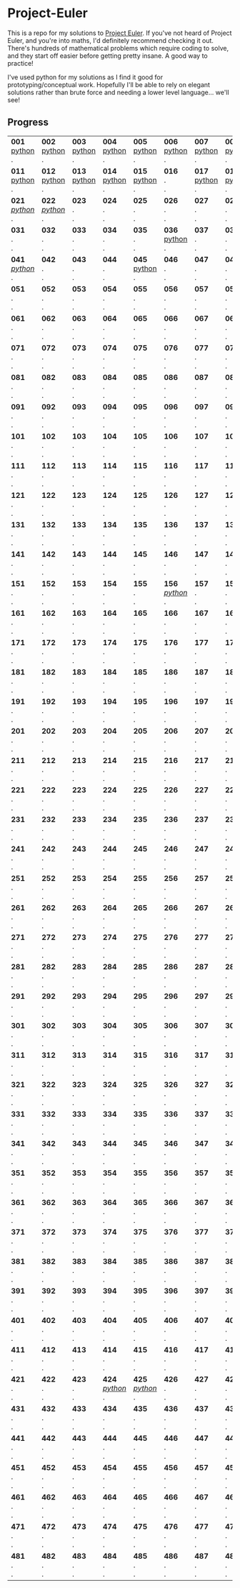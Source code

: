 # Project-Euler

This is a repo for my solutions to [Project Euler](https://projecteuler.net/). If you've not heard of Project Euler, and you're into maths, I'd definitely recommend checking it out. There's hundreds of mathematical problems which require coding to solve, and they start off easier before getting pretty insane. A good way to practice!

I've used python for my solutions as I find it good for prototyping/conceptual work. Hopefully I'll be able to rely on elegant solutions rather than brute force and needing a lower level language... we'll see!

## Progress

| | | | | | | | | | |
| --- | --- | --- | --- | --- | --- | --- | --- | --- | --- |
| **001** <br>[python](solutions/python/001.py)<br>. | **002** <br>[python](solutions/python/002.py)<br>. | **003** <br>[python](solutions/python/003.py)<br>. | **004** <br>[python](solutions/python/004.py)<br>. | **005** <br>[python](solutions/python/005.py)<br>. | **006** <br>[python](solutions/python/006.py)<br>. | **007** <br>[python](solutions/python/007.py)<br>. | **008** <br>[python](solutions/python/008.py)<br>. | **009** <br>[python](solutions/python/009.py)<br>. | **010** <br>[python](solutions/python/010.py)<br>. |
| **011** <br>[python](solutions/python/011.py)<br>. | **012** <br>[python](solutions/python/012.py)<br>. | **013** <br>[python](solutions/python/013.py)<br>. | **014** <br>[python](solutions/python/014.py)<br>. | **015** <br>[python](solutions/python/015.py)<br>. | **016** <br>.<br>. | **017** <br>[python](solutions/python/017.py)<br>. | **018** <br>[python](solutions/python/018.py)<br>. | **019** <br>[python](solutions/python/019.py)<br>. | **020** <br>[python](solutions/python/020.py)<br>. |
| **021** <br>[*python*](solutions/python/021.py)<br>. | **022** <br>[*python*](solutions/python/022.py)<br>. | **023** <br>.<br>. | **024** <br>.<br>. | **025** <br>.<br>. | **026** <br>.<br>. | **027** <br>.<br>. | **028** <br>.<br>. | **029** <br>.<br>. | **030** <br>.<br>. |
| **031** <br>.<br>. | **032** <br>.<br>. | **033** <br>.<br>. | **034** <br>.<br>. | **035** <br>.<br>. | **036** <br>[python](solutions/python/036.py)<br>. | **037** <br>.<br>. | **038** <br>.<br>. | **039** <br>[*python*](solutions/python/039.py)<br>[*go*](solutions/go/039.go) | **040** <br>.<br>. |
| **041** <br>[*python*](solutions/python/041.py)<br>. | **042** <br>.<br>. | **043** <br>.<br>. | **044** <br>.<br>. | **045** <br>[python](solutions/python/045.py)<br>. | **046** <br>.<br>. | **047** <br>.<br>. | **048** <br>.<br>. | **049** <br>.<br>. | **050** <br>.<br>. |
| **051** <br>.<br>. | **052** <br>.<br>. | **053** <br>.<br>. | **054** <br>.<br>. | **055** <br>.<br>. | **056** <br>.<br>. | **057** <br>.<br>. | **058** <br>.<br>. | **059** <br>.<br>. | **060** <br>[*python*](solutions/python/060.py)<br>. |
| **061** <br>.<br>. | **062** <br>.<br>. | **063** <br>.<br>. | **064** <br>.<br>. | **065** <br>.<br>. | **066** <br>.<br>. | **067** <br>.<br>. | **068** <br>.<br>. | **069** <br>.<br>. | **070** <br>.<br>. |
| **071** <br>.<br>. | **072** <br>.<br>. | **073** <br>.<br>. | **074** <br>.<br>. | **075** <br>.<br>. | **076** <br>.<br>. | **077** <br>.<br>. | **078** <br>.<br>. | **079** <br>.<br>. | **080** <br>.<br>. |
| **081** <br>.<br>. | **082** <br>.<br>. | **083** <br>.<br>. | **084** <br>.<br>. | **085** <br>.<br>. | **086** <br>.<br>. | **087** <br>.<br>. | **088** <br>.<br>. | **089** <br>.<br>. | **090** <br>.<br>. |
| **091** <br>.<br>. | **092** <br>.<br>. | **093** <br>.<br>. | **094** <br>.<br>. | **095** <br>.<br>. | **096** <br>.<br>. | **097** <br>.<br>. | **098** <br>.<br>. | **099** <br>.<br>. | **100** <br>.<br>. |
| **101** <br>.<br>. | **102** <br>.<br>. | **103** <br>.<br>. | **104** <br>.<br>. | **105** <br>.<br>. | **106** <br>.<br>. | **107** <br>.<br>. | **108** <br>.<br>. | **109** <br>.<br>. | **110** <br>.<br>. |
| **111** <br>.<br>. | **112** <br>.<br>. | **113** <br>.<br>. | **114** <br>.<br>. | **115** <br>.<br>. | **116** <br>.<br>. | **117** <br>.<br>. | **118** <br>.<br>. | **119** <br>.<br>. | **120** <br>.<br>. |
| **121** <br>.<br>. | **122** <br>.<br>. | **123** <br>.<br>. | **124** <br>.<br>. | **125** <br>.<br>. | **126** <br>.<br>. | **127** <br>.<br>. | **128** <br>.<br>. | **129** <br>.<br>. | **130** <br>.<br>. |
| **131** <br>.<br>. | **132** <br>.<br>. | **133** <br>.<br>. | **134** <br>.<br>. | **135** <br>.<br>. | **136** <br>.<br>. | **137** <br>.<br>. | **138** <br>.<br>. | **139** <br>.<br>. | **140** <br>.<br>. |
| **141** <br>.<br>. | **142** <br>.<br>. | **143** <br>.<br>. | **144** <br>.<br>. | **145** <br>.<br>. | **146** <br>.<br>. | **147** <br>.<br>. | **148** <br>.<br>. | **149** <br>.<br>. | **150** <br>.<br>. |
| **151** <br>.<br>. | **152** <br>.<br>. | **153** <br>.<br>. | **154** <br>.<br>. | **155** <br>.<br>. | **156** <br>[*python*](solutions/python/156.py)<br>. | **157** <br>.<br>. | **158** <br>.<br>. | **159** <br>.<br>. | **160** <br>.<br>. |
| **161** <br>.<br>. | **162** <br>.<br>. | **163** <br>.<br>. | **164** <br>.<br>. | **165** <br>.<br>. | **166** <br>.<br>. | **167** <br>.<br>. | **168** <br>.<br>. | **169** <br>.<br>. | **170** <br>.<br>. |
| **171** <br>.<br>. | **172** <br>.<br>. | **173** <br>.<br>. | **174** <br>.<br>. | **175** <br>.<br>. | **176** <br>.<br>. | **177** <br>.<br>. | **178** <br>.<br>. | **179** <br>.<br>. | **180** <br>.<br>. |
| **181** <br>.<br>. | **182** <br>.<br>. | **183** <br>.<br>. | **184** <br>.<br>. | **185** <br>.<br>. | **186** <br>.<br>. | **187** <br>.<br>. | **188** <br>.<br>. | **189** <br>.<br>. | **190** <br>.<br>. |
| **191** <br>.<br>. | **192** <br>.<br>. | **193** <br>.<br>. | **194** <br>.<br>. | **195** <br>.<br>. | **196** <br>.<br>. | **197** <br>.<br>. | **198** <br>.<br>. | **199** <br>.<br>. | **200** <br>.<br>. |
| **201** <br>.<br>. | **202** <br>.<br>. | **203** <br>.<br>. | **204** <br>.<br>. | **205** <br>.<br>. | **206** <br>.<br>. | **207** <br>.<br>. | **208** <br>.<br>. | **209** <br>.<br>. | **210** <br>.<br>. |
| **211** <br>.<br>. | **212** <br>.<br>. | **213** <br>.<br>. | **214** <br>.<br>. | **215** <br>.<br>. | **216** <br>.<br>. | **217** <br>.<br>. | **218** <br>.<br>. | **219** <br>.<br>. | **220** <br>.<br>. |
| **221** <br>.<br>. | **222** <br>.<br>. | **223** <br>.<br>. | **224** <br>.<br>. | **225** <br>.<br>. | **226** <br>.<br>. | **227** <br>.<br>. | **228** <br>.<br>. | **229** <br>.<br>. | **230** <br>.<br>. |
| **231** <br>.<br>. | **232** <br>.<br>. | **233** <br>.<br>. | **234** <br>.<br>. | **235** <br>.<br>. | **236** <br>.<br>. | **237** <br>.<br>. | **238** <br>.<br>. | **239** <br>.<br>. | **240** <br>.<br>. |
| **241** <br>.<br>. | **242** <br>.<br>. | **243** <br>.<br>. | **244** <br>.<br>. | **245** <br>.<br>. | **246** <br>.<br>. | **247** <br>.<br>. | **248** <br>.<br>. | **249** <br>.<br>. | **250** <br>.<br>. |
| **251** <br>.<br>. | **252** <br>.<br>. | **253** <br>.<br>. | **254** <br>.<br>. | **255** <br>.<br>. | **256** <br>.<br>. | **257** <br>.<br>. | **258** <br>.<br>. | **259** <br>.<br>. | **260** <br>.<br>. |
| **261** <br>.<br>. | **262** <br>.<br>. | **263** <br>.<br>. | **264** <br>.<br>. | **265** <br>.<br>. | **266** <br>.<br>. | **267** <br>.<br>. | **268** <br>.<br>. | **269** <br>.<br>. | **270** <br>.<br>. |
| **271** <br>.<br>. | **272** <br>.<br>. | **273** <br>.<br>. | **274** <br>.<br>. | **275** <br>.<br>. | **276** <br>.<br>. | **277** <br>.<br>. | **278** <br>.<br>. | **279** <br>.<br>. | **280** <br>.<br>. |
| **281** <br>.<br>. | **282** <br>.<br>. | **283** <br>.<br>. | **284** <br>.<br>. | **285** <br>.<br>. | **286** <br>.<br>. | **287** <br>.<br>. | **288** <br>.<br>. | **289** <br>.<br>. | **290** <br>.<br>. |
| **291** <br>.<br>. | **292** <br>.<br>. | **293** <br>.<br>. | **294** <br>.<br>. | **295** <br>.<br>. | **296** <br>.<br>. | **297** <br>.<br>. | **298** <br>.<br>. | **299** <br>.<br>. | **300** <br>.<br>. |
| **301** <br>.<br>. | **302** <br>.<br>. | **303** <br>.<br>. | **304** <br>.<br>. | **305** <br>.<br>. | **306** <br>.<br>. | **307** <br>.<br>. | **308** <br>.<br>. | **309** <br>.<br>. | **310** <br>.<br>. |
| **311** <br>.<br>. | **312** <br>.<br>. | **313** <br>.<br>. | **314** <br>.<br>. | **315** <br>.<br>. | **316** <br>.<br>. | **317** <br>.<br>. | **318** <br>.<br>. | **319** <br>.<br>. | **320** <br>.<br>. |
| **321** <br>.<br>. | **322** <br>.<br>. | **323** <br>.<br>. | **324** <br>.<br>. | **325** <br>.<br>. | **326** <br>.<br>. | **327** <br>.<br>. | **328** <br>.<br>. | **329** <br>.<br>. | **330** <br>.<br>. |
| **331** <br>.<br>. | **332** <br>.<br>. | **333** <br>.<br>. | **334** <br>.<br>. | **335** <br>.<br>. | **336** <br>.<br>. | **337** <br>.<br>. | **338** <br>.<br>. | **339** <br>.<br>. | **340** <br>.<br>. |
| **341** <br>.<br>. | **342** <br>.<br>. | **343** <br>.<br>. | **344** <br>.<br>. | **345** <br>.<br>. | **346** <br>.<br>. | **347** <br>.<br>. | **348** <br>.<br>. | **349** <br>.<br>. | **350** <br>.<br>. |
| **351** <br>.<br>. | **352** <br>.<br>. | **353** <br>.<br>. | **354** <br>.<br>. | **355** <br>.<br>. | **356** <br>.<br>. | **357** <br>.<br>. | **358** <br>.<br>. | **359** <br>.<br>. | **360** <br>.<br>. |
| **361** <br>.<br>. | **362** <br>.<br>. | **363** <br>.<br>. | **364** <br>.<br>. | **365** <br>.<br>. | **366** <br>.<br>. | **367** <br>.<br>. | **368** <br>.<br>. | **369** <br>.<br>. | **370** <br>.<br>. |
| **371** <br>.<br>. | **372** <br>.<br>. | **373** <br>.<br>. | **374** <br>.<br>. | **375** <br>.<br>. | **376** <br>.<br>. | **377** <br>.<br>. | **378** <br>.<br>. | **379** <br>.<br>. | **380** <br>.<br>. |
| **381** <br>.<br>. | **382** <br>.<br>. | **383** <br>.<br>. | **384** <br>.<br>. | **385** <br>.<br>. | **386** <br>.<br>. | **387** <br>.<br>. | **388** <br>.<br>. | **389** <br>.<br>. | **390** <br>.<br>. |
| **391** <br>.<br>. | **392** <br>.<br>. | **393** <br>.<br>. | **394** <br>.<br>. | **395** <br>.<br>. | **396** <br>.<br>. | **397** <br>.<br>. | **398** <br>.<br>. | **399** <br>.<br>. | **400** <br>.<br>. |
| **401** <br>.<br>. | **402** <br>.<br>. | **403** <br>.<br>. | **404** <br>.<br>. | **405** <br>.<br>. | **406** <br>.<br>. | **407** <br>.<br>. | **408** <br>.<br>. | **409** <br>.<br>. | **410** <br>.<br>. |
| **411** <br>.<br>. | **412** <br>.<br>. | **413** <br>.<br>. | **414** <br>.<br>. | **415** <br>.<br>. | **416** <br>.<br>. | **417** <br>.<br>. | **418** <br>.<br>. | **419** <br>.<br>. | **420** <br>.<br>. |
| **421** <br>.<br>. | **422** <br>.<br>. | **423** <br>.<br>. | **424** <br>[*python*](solutions/python/424.py)<br>. | **425** <br>[*python*](solutions/python/425.py)<br>. | **426** <br>.<br>. | **427** <br>.<br>. | **428** <br>.<br>. | **429** <br>.<br>. | **430** <br>.<br>. |
| **431** <br>.<br>. | **432** <br>.<br>. | **433** <br>.<br>. | **434** <br>.<br>. | **435** <br>.<br>. | **436** <br>.<br>. | **437** <br>.<br>. | **438** <br>.<br>. | **439** <br>.<br>. | **440** <br>.<br>. |
| **441** <br>.<br>. | **442** <br>.<br>. | **443** <br>.<br>. | **444** <br>.<br>. | **445** <br>.<br>. | **446** <br>.<br>. | **447** <br>.<br>. | **448** <br>.<br>. | **449** <br>.<br>. | **450** <br>.<br>. |
| **451** <br>.<br>. | **452** <br>.<br>. | **453** <br>.<br>. | **454** <br>.<br>. | **455** <br>.<br>. | **456** <br>.<br>. | **457** <br>.<br>. | **458** <br>.<br>. | **459** <br>.<br>. | **460** <br>.<br>. |
| **461** <br>.<br>. | **462** <br>.<br>. | **463** <br>.<br>. | **464** <br>.<br>. | **465** <br>.<br>. | **466** <br>.<br>. | **467** <br>.<br>. | **468** <br>.<br>. | **469** <br>.<br>. | **470** <br>.<br>. |
| **471** <br>.<br>. | **472** <br>.<br>. | **473** <br>.<br>. | **474** <br>.<br>. | **475** <br>.<br>. | **476** <br>.<br>. | **477** <br>.<br>. | **478** <br>.<br>. | **479** <br>.<br>. | **480** <br>.<br>. |
| **481** <br>.<br>. | **482** <br>.<br>. | **483** <br>.<br>. | **484** <br>.<br>. | **485** <br>.<br>. | **486** <br>.<br>. | **487** <br>.<br>. | **488** <br>.<br>. | **489** <br>.<br>. | **490** <br>.<br>. |
